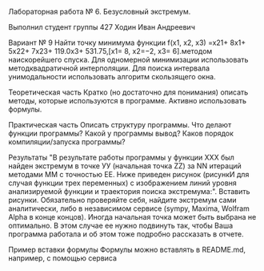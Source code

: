 Лабораторная работа № 6. Безусловный экстремум.
  
Выполнил студент группы 427
Ходин Иван Андреевич

Вариант № 9
Найти точку минимума функции f(x1, x2, x3) =x21+ 8x1+ 5x22+ 7x23+ 119.0x3+ 531.75,[x1= 8, x2=−2, x3= 6].методом наискорейшего спуска. Для одномерной минимизации использовать методквадратичной интерполяции. Для поиска интервала унимодальности использовать алгоритм скользящего окна.

Теоретическая часть
Кратко (но достаточно для понимания) описать методы, которые используются в программе. Активно использовать формулы.

Практическая часть
Описать структуру программы. Что делают функции программы? Какой у программы вывод? Каков порядок компиляции/запуска программы?

Результаты
"В результате работы программы у функции ХХХ был найден экстремум в точке УУ (начальная точка ZZ) за NN итераций методами MM с точностью EE. Ниже приведен рисунок (рисункИ для случая функции трех переменных) с изображением линий уровня анализируемой функции и траектория поиска экстремума:". Вставить рисунки. Обязательно проверяйте себя, найдите экстремум сами аналитически, либо в независимом сервисе (sympy, Maxima, Wolfram Alpha в конце концов). Иногда начальная точка может быть выбрана не оптимально. В этом случае ее нужно подвинуть так, чтобы Ваша программа работала и об этом тоже подробно рассказать в отчете.

Пример вставки формулы
Формулы можно вставлять в README.md, например, с помощью сервиса 
